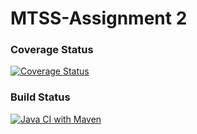 # MTSS-Assignment 2

### Coverage Status
[![Coverage Status](https://coveralls.io/repos/github/LucaMonetti/MTSS-Assignment2/badge.svg?branch=main)](https://coveralls.io/github/LucaMonetti/MTSS-Assignment2?branch=main)

### Build Status
[![Java CI with Maven](https://github.com/LucaMonetti/MTSS-Assignment2/actions/workflows/maven.yml/badge.svg?branch=main)](https://github.com/LucaMonetti/MTSS-Assignment2/actions/workflows/maven.yml)
